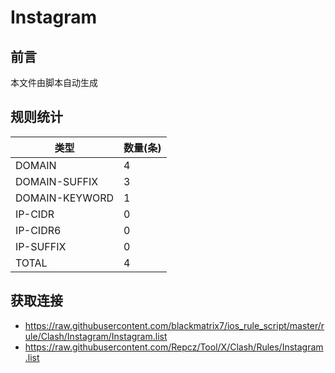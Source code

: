 # Instagram

## 前言
本文件由脚本自动生成

## 规则统计
| 类型 | 数量(条)  | 
| ---- | ----  |
| DOMAIN | 4  | 
| DOMAIN-SUFFIX | 3  | 
| DOMAIN-KEYWORD | 1  | 
| IP-CIDR | 0  | 
| IP-CIDR6 | 0  | 
| IP-SUFFIX | 0  | 
| TOTAL | 4  | 

## 获取连接
- https://raw.githubusercontent.com/blackmatrix7/ios_rule_script/master/rule/Clash/Instagram/Instagram.list 
- https://raw.githubusercontent.com/Repcz/Tool/X/Clash/Rules/Instagram.list 

